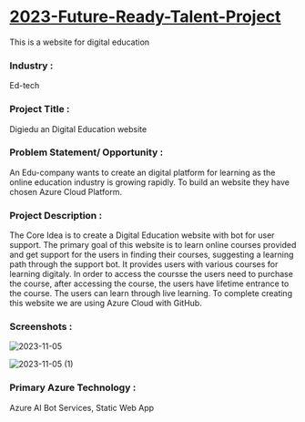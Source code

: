 # <a href="https://aries00021.github.io/Digiedu-an-Digital-Education-website/">2023-Future-Ready-Talent-Project</a>

This is a website for digital education


### Industry :

Ed-tech


### Project Title :

Digiedu an Digital Education website


### Problem Statement/ Opportunity :

An Edu-company wants to create an digital platform for learning as the online education industry is growing rapidly. To build an website they have chosen Azure Cloud Platform.


### Project Description :

The Core Idea is to create a Digital Education website with bot for user support. The primary goal of this website is to learn online courses provided and get support for the users in finding their courses, suggesting a learning path through the support bot. It provides users with various courses for learning digitaly. In order to access the coursse the users need to purchase the course, after accessing the course, the users have lifetime entrance to the course. The users can learn through live learning. To complete creating this website we are using Azure Cloud with GitHub.


### Screenshots : 


![2023-11-05](https://github.com/aries00021/Digiedu-an-Digital-Education-website/assets/104365761/b053cdd0-02ab-4bdd-a27a-f97e2b7049de)

![2023-11-05 (1)](https://github.com/aries00021/Digiedu-an-Digital-Education-website/assets/104365761/b1477c9b-34c4-4d19-9dcf-6b6969b6dc7c)

### Primary Azure Technology :
Azure AI Bot Services, Static Web App
